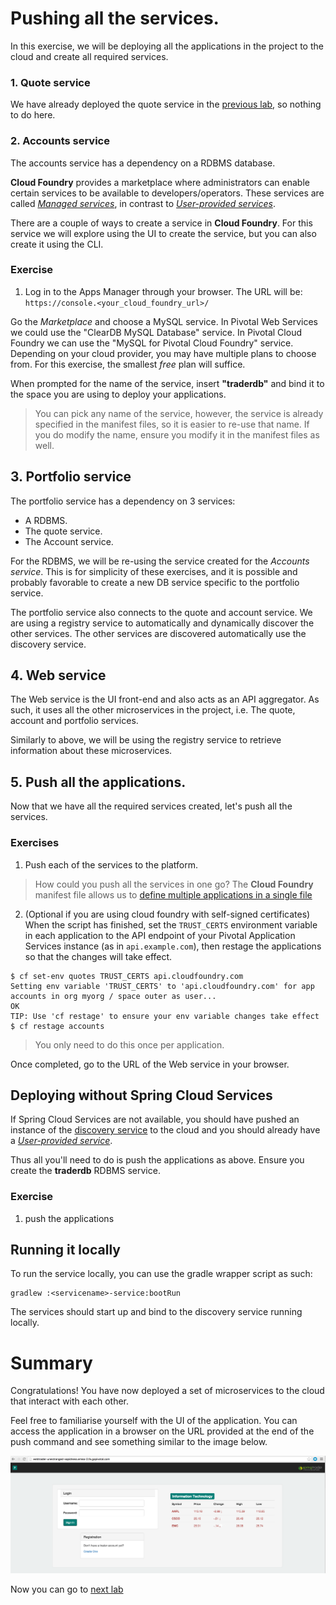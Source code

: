# Pushing all the services.

In this exercise, we will be deploying all the applications in the project to the cloud and create all required services.

### 1. Quote service
We have already deployed the quote service in the [previous lab](lab_pushquote.md), so nothing to do here.

### 2. Accounts service
The accounts service has a dependency on a RDBMS database.

**Cloud Foundry** provides a marketplace where administrators can enable certain services to be available to developers/operators. These services are called [*Managed services*](http://docs.pivotal.io/pivotalcf/devguide/services/#instances), in contrast to [*User-provided services*](http://docs.pivotal.io/pivotalcf/devguide/services/#user-provided-services).

There are a couple of ways to create a service in **Cloud Foundry**. For this service we will explore using the UI to create the service, but you can also create it using the CLI.

### Exercise

1. Log in to the Apps Manager through your browser. The URL will be: `https://console.<your_cloud_foundry_url>/`

Go the *Marketplace* and choose a MySQL service. In Pivotal Web Services we could use the "ClearDB MySQL Database" service. In Pivotal Cloud Foundry we can use the "MySQL for Pivotal Cloud Foundry" service. Depending on your cloud provider, you may have multiple plans to choose from. For this exercise, the smallest *free* plan will suffice.

When prompted for the name of the service, insert **"traderdb"** and bind it to the space you are using to deploy your applications.

> You can pick any name of the service, however, the service is already specified in the manifest files, so it is easier to re-use that name. If you do modify the name, ensure you modify it in the manifest files as well.

## 3. Portfolio service

The portfolio service has a dependency on 3 services:

- A RDBMS.
- The quote service.
- The Account service.

For the RDBMS, we will be re-using the service created for the *Accounts service*. This is for simplicity of these exercises, and it is possible and probably favorable to create a new DB service specific to the portfolio service.

The portfolio service also connects to the quote and account service. We are using a registry service to automatically and dynamically discover the other services. The other services are discovered automatically use the discovery service.

## 4. Web service
The Web service is the UI front-end and also acts as an API aggregator. As such, it uses all the other microservices in the project, i.e. The quote, account and portfolio services.

Similarly to above, we will be using the registry service to retrieve information about these microservices.


## 5. Push all the applications.

Now that we have all the required services created, let's push all the services.

### Exercises

1. Push each of the services to the platform.

> How could you push all the services in one go?
> The **Cloud Foundry** manifest file allows us to [define multiple applications in a single file](http://docs.pivotal.io/pivotalcf/devguide/deploy-apps/manifest.html#multi-apps)

2. (Optional if you are using cloud foundry with self-signed certificates) When the script has finished, set the `TRUST_CERTS` environment variable in each application to the API endpoint of your Pivotal Application Services instance (as in `api.example.com`), then restage the applications so that the changes will take effect.

```
$ cf set-env quotes TRUST_CERTS api.cloudfoundry.com
Setting env variable 'TRUST_CERTS' to 'api.cloudfoundry.com' for app accounts in org myorg / space outer as user...
OK
TIP: Use 'cf restage' to ensure your env variable changes take effect
$ cf restage accounts
```
> You only need to do this once per application.

Once completed, go to the URL of the Web service in your browser.

## Deploying without Spring Cloud Services

If Spring Cloud Services are not available, you should have pushed an instance of the [discovery service](https://github.com/dpinto-pivotal/cf-SpringBootTrader-extras) to the cloud and you should already have a [*User-provided service*](http://docs.pivotal.io/pivotalcf/devguide/services/user-provided.html).

Thus all you'll need to do is push the applications as above. Ensure you create the **traderdb** RDBMS service.

### Exercise

1. push the applications

## Running it locally

To run the service locally, you can use the gradle wrapper script as such:

```
gradlew :<servicename>-service:bootRun
```
The services should start up and bind to the discovery service running locally.

# Summary
Congratulations! You have now deployed a set of microservices to the cloud that interact with each other.

Feel free to familiarise yourself with the UI of the application. You can access the application in a browser on the URL provided at the end of the push command and see something similar to the image below.

![Spring Trader](/docs/springtrader.png)

Now you can go to [next lab](lab_scale.md)
